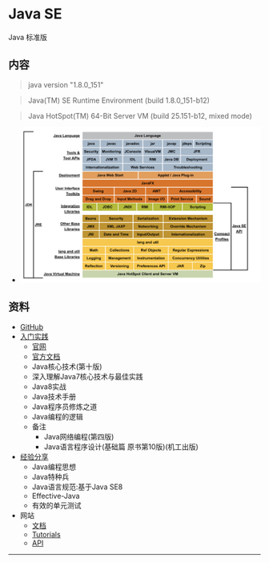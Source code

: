 #   Java SE

Java 标准版

##  内容

>   java version "1.8.0_151"

>   Java(TM) SE Runtime Environment (build 1.8.0_151-b12)

>   Java HotSpot(TM) 64-Bit Server VM (build 25.151-b12, mixed mode)

-   ![内容导图](images/20181223-104139.png)


##  资料

-   [GitHub](https://github.com/topics/java)
-   [入门实践](action/README.md)
    -   [官网](https://www.oracle.com/technetwork/java/javase/overview/index.html)
    -   [官方文档](../doc/README.md)
    -   Java核心技术(第十版)
    -   深入理解Java7核心技术与最佳实践
    -   Java8实战
    -   Java技术手册
    -   Java程序员修炼之道
    -   Java编程的逻辑
    -   备注
        -   Java网络编程(第四版)
        -   Java语言程序设计(基础篇 原书第10版)(机工出版)
-   [经验分享](experience/REAMDE.md)
    -   Java编程思想
    -   Java特种兵
    -   Java语言规范:基于Java SE8
    -   Effective-Java
    -   有效的单元测试
-   网站
    -   [文档](https://docs.oracle.com/javase/8/)
    -   [Tutorials](https://docs.oracle.com/javase/tutorial/tutorialLearningPaths.html)
    -   [API](https://docs.oracle.com/javase/8/docs/api/)



----

